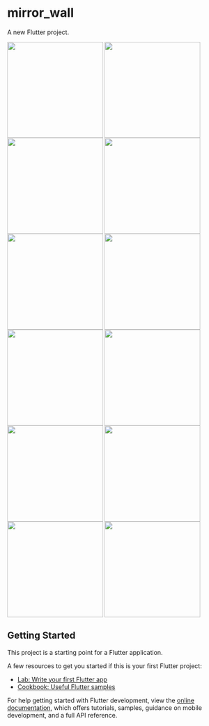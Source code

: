 # mirror_wall

A new Flutter project.

<img align="left" src="https://user-images.githubusercontent.com/122030732/237015002-86ae3dcf-3c95-4a74-8ef5-dcd902dc14a5.png" width="220px">
<img align="left" src="https://user-images.githubusercontent.com/122030732/237015492-b8e73281-4073-4096-9140-c28f21f8525c.png" width="220px">
<img src="https://user-images.githubusercontent.com/122030732/237018284-8a4463c8-c999-4241-b765-8530ac73ed9f.png" width="220px">


<img align="left" src="https://user-images.githubusercontent.com/122030732/237017807-9e274a83-a505-4d6e-8240-ba3b03e53e39.png" width="220px">
<img align="left" src="https://user-images.githubusercontent.com/122030732/237018534-543864a7-af47-4eaa-b99e-12fbdb6cee56.png" width="220px">
<img src="https://user-images.githubusercontent.com/122030732/237018735-2894c81b-b085-492d-863b-fe97ef425614.png" width="220px">

<img align="left" src="https://user-images.githubusercontent.com/122030732/237019112-14c4bf40-3068-4445-a2f4-8ee1073b60dd.png" width="220px">
<img align="left" src="https://user-images.githubusercontent.com/122030732/237019535-62b8b216-b5b9-4541-8272-ea98053475f0.png" width="220px">
<img src="https://user-images.githubusercontent.com/122030732/237019710-85bfe2e1-56d6-43a6-9384-0a7429f75a71.png" width="220px">

<img align="left" src="https://user-images.githubusercontent.com/122030732/237020233-53a13c39-42f0-45c9-9284-566ab16b12a7.png" width="220px">
<img align="left" src="https://user-images.githubusercontent.com/122030732/237020743-f7299b82-8df3-455e-a2fb-56545a079869.png" width="220px">
<img src="https://user-images.githubusercontent.com/122030732/237021066-27925237-ee1a-48af-bdc9-169293601915.png" width="220px">


## Getting Started

This project is a starting point for a Flutter application.

A few resources to get you started if this is your first Flutter project:

- [Lab: Write your first Flutter app](https://docs.flutter.dev/get-started/codelab)
- [Cookbook: Useful Flutter samples](https://docs.flutter.dev/cookbook)

For help getting started with Flutter development, view the
[online documentation](https://docs.flutter.dev/), which offers tutorials,
samples, guidance on mobile development, and a full API reference.
